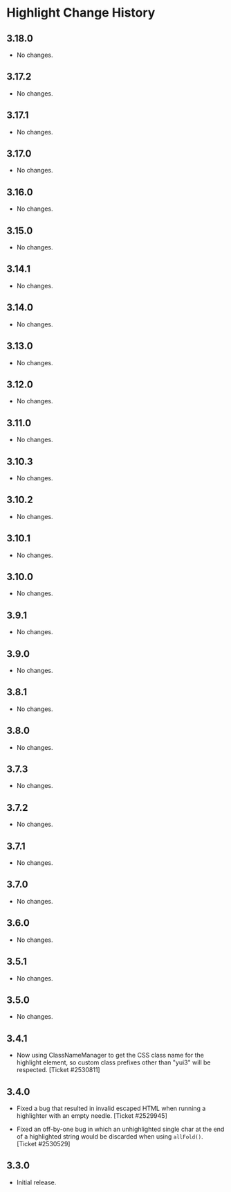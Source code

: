 Highlight Change History
========================

3.18.0
------

* No changes.

3.17.2
------

* No changes.

3.17.1
------

* No changes.

3.17.0
------

* No changes.

3.16.0
------

* No changes.

3.15.0
------

* No changes.

3.14.1
------

* No changes.

3.14.0
------

* No changes.

3.13.0
------

* No changes.

3.12.0
------

* No changes.

3.11.0
------

* No changes.

3.10.3
------

* No changes.

3.10.2
------

* No changes.

3.10.1
------

* No changes.

3.10.0
------

* No changes.

3.9.1
-----

* No changes.

3.9.0
-----

* No changes.

3.8.1
-----

* No changes.

3.8.0
-----

  * No changes.

3.7.3
-----

* No changes.

3.7.2
-----

* No changes.

3.7.1
-----

* No changes.

3.7.0
-----

* No changes.

3.6.0
-----

* No changes.

3.5.1
-----

  * No changes.


3.5.0
-----

  * No changes.


3.4.1
-----

  * Now using ClassNameManager to get the CSS class name for the highlight
    element, so custom class prefixes other than "yui3" will be respected.
    [Ticket #2530811]


3.4.0
-----

  * Fixed a bug that resulted in invalid escaped HTML when running a highlighter
    with an empty needle. [Ticket #2529945]

  * Fixed an off-by-one bug in which an unhighlighted single char at the end of
    a highlighted string would be discarded when using `allFold()`. [Ticket
    #2530529]


3.3.0
-----

  * Initial release.
